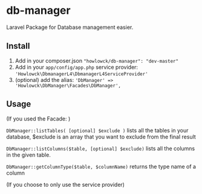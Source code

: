 db-manager
==========

Laravel Package for Database management easier.

## Install
1. Add in your composer.json `"howlowck/db-manager": "dev-master"`
2. Add in your `app/config/app.php` service provider:
`'Howlowck\DbmanagerL4\DbmanagerL4ServiceProvider'`
3. (optional) add the alias:
`'DbManager' => 'Howlowck\DbManager\Facades\DbManager',`

## Usage
(If you used the Facade: )

`DbManager::listTables( [optional] $exclude )` lists all the tables in your database, $exclude is an array that you want to exclude from the final result

`DbManager::listColumns($table, [optional] $exclude)` lists all the columns in the given table.

`DbManager::getColumnType($table, $columnName)` returns the type name of a column

(If you choose to only use the service provider)